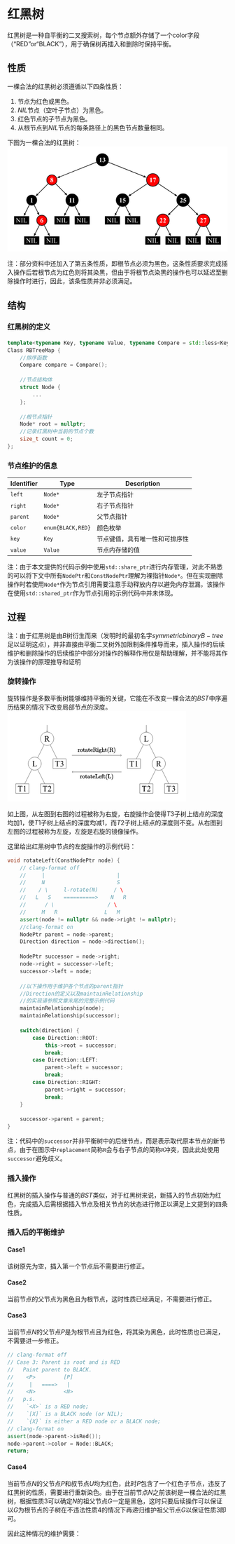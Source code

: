 # 红黑树

红黑树是一种自平衡的二叉搜索树，每个节点额外存储了一个color字段（“RED”or“BLACK”），用于确保树再插入和删除时保持平衡。

## 性质

一棵合法的红黑树必须遵循以下四条性质：
1. 节点为红色或黑色。
2. $NIL$节点（空叶子节点）为黑色。
3. 红色节点的子节点为黑色。
4. 从根节点到$NIL$节点的每条路径上的黑色节点数量相同。

下图为一棵合法的红黑树：
![alt text](image-15.png)

注：部分资料中还加入了第五条性质，即根节点必须为黑色，这条性质要求完成插入操作后若根节点为红色则将其染黑，但由于将根节点染黑的操作也可以延迟至删除操作时进行，因此，该条性质并非必须满足。

## 结构

### 红黑树的定义

```c++
template<typename Key, typename Value, typename Compare = std::less<Key>>
Class RBTreeMap {
    //排序函数
    Compare compare = Compare();

    //节点结构体
    struct Node {
        ...
    };

    //根节点指针
    Node* root = nullptr;
    //记录红黑树中当前的节点个数
    size_t count = 0;
};
```

### 节点维护的信息

|Identifier|Type|Description|
|----------|----|-----------|
|`left`|`Node*`|左子节点指针|
|`right`|`Node*`|右子节点指针|
|`parent`|`Node*`|父节点指针|
|`color`|`enum{BLACK,RED}`|颜色枚举|
|`key`|`Key`|节点键值，具有唯一性和可排序性|
|`value`|`Value`|节点内存储的值|

注：由于本文提供的代码示例中使用`std::share_ptr`进行内存管理，对此不熟悉的可以将下文中所有`NodePtr`和`ConstNodePtr`理解为裸指针`Node*`。但在实现删除操作时若使用`Node*`作为节点引用需要注意手动释放内存以避免内存泄漏，该操作在使用`std::shared_ptr`作为节点引用的示例代码中并未体现。

## 过程

注：由于红黑树是由$B$树衍生而来（发明时的最初名字$symmetric binary B-tree$足以证明这点），并非直接由平衡二叉树外加限制条件推导而来，插入操作的后续维护和删除操作的后续维护中部分对操作的解释作用仅是帮助理解，并不能将其作为该操作的原理推导和证明

### 旋转操作

旋转操作是多数平衡树能够维持平衡的关键，它能在不改变一棵合法的$BST$中序遍历结果的情况下改变局部节点的深度。
![alt text](image.png)

如上图，从左图到右图的过程被称为右旋，右旋操作会使得$T3$子树上结点的深度均加$1$，使$T1$子树上结点的深度均减$1$，而$T2$子树上结点的深度则不变。从右图到左图的过程被称为左旋，左旋是右旋的镜像操作。

这里给出红黑树中节点的左旋操作的示例代码：

```c++
void rotateLeft(ConstNodePtr node) {
    // clang-format off
    //     |                       |
    //     N                       S
    //    / \     l-rotate(N)     / \
    //   L   S    ==========>    N   R
    //      / \                 / \
    //     M   R               L   M
    assert(node != nullptr && node->right != nullptr);
    //clang-format on
    NodePtr parent = node->parent;
    Direction direction = node->direction();

    NodePtr successor = node->right;
    node->right = successor->left;
    successor->left = node;

    //以下操作用于维护各个节点的parent指针
    //Direction的定义以及maintainRelationship
    //的实现请参照文章末尾的完整示例代码
    maintainRelationship(node);
    maintainRelationship(successor);

    switch(direction) {
        case Direction::ROOT:
            this->root = successor;
            break;
        case Direction::LEFT:
            parent->left = successor;
            break;
        case Direction::RIGHT:
            parent->right = successor;
            break;
    }

    successor->parent = parent;
}
```
注：代码中的`successor`并非平衡树中的后继节点，而是表示取代原本节点的新节点，由于在图示中`replacement`简称`R`会与右子节点的简称`R`冲突，因此此处使用`successor`避免歧义。

### 插入操作

红黑树的插入操作与普通的$BST$类似，对于红黑树来说，新插入的节点初始为红色，完成插入后需根据插入节点及相关节点的状态进行修正以满足上文提到的四条性质。

### 插入后的平衡维护
#### Case1

该树原先为空，插入第一个节点后不需要进行修正。

#### Case2

当前节点的父节点为黑色且为根节点，这时性质已经满足，不需要进行修正。

#### Case3

当前节点$N$的父节点$P$是为根节点且为红色，将其染为黑色，此时性质也已满足，不需要进一步修正。

```c++
// clang-format off
// Case 3: Parent is root and is RED
//   Paint parent to BLACK.
//    <P>         [P]
//     |   ====>   |
//    <N>         <N>
//   p.s.
//    `<X>` is a RED node;
//    `[X]` is a BLACK node (or NIL);
//    `{X}` is either a RED node or a BLACK node;
// clang-format on
assert(node->parent->isRed());
node->parent->color = Node::BLACK;
return;
```

#### Case4

当前节点$N$的父节点$P$和叔节点$U$均为红色，此时$P$包含了一个红色子节点，违反了红黑树的性质，需要进行重新染色。由于在当前节点$N$之前该树是一棵合法的红黑树，根据性质3可以确定$N$的祖父节点$G$一定是黑色，这时只要后续操作可以保证以$G$为根节点的子树在不违法性质4的情况下再递归维护祖父节点$G$以保证性质3即可。

因此这种情况的维护需要：

